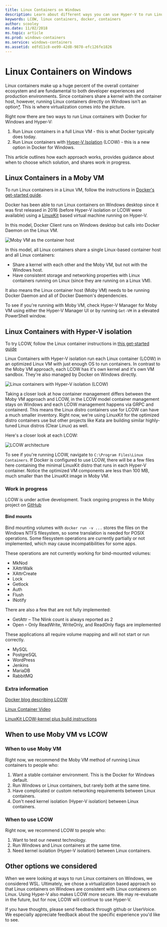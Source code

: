 ```yaml
---
title: Linux Containers on Windows
description: Learn about different ways you can use Hyper-V to run Linux containers on Windows as if they're native.
keywords: LCOW, linux containers, docker, containers
author: scooley
ms.date: 11/02/2018
ms.topic: article
ms.prod: windows-containers
ms.service: windows-containers
ms.assetid: edfd11c8-ee99-42d8-9878-efc126fe1826
---
```


# Linux Containers on Windows

Linux containers make up a huge percent of the overall container ecosystem and are fundamental to both developer experiences and production environments.  Since containers share a kernel with the container host, however, running Linux containers directly on Windows isn't an option[*](linux-containers.md#other-options-we-considered).  This is where virtualization comes into the picture.

Right now there are two ways to run Linux containers with Docker for Windows and Hyper-V:

1. Run Linux containers in a full Linux VM - this is what Docker typically does today.
1. Run Linux containers with [Hyper-V Isolation](../manage-containers/hyperv-container.md) (LCOW) - this is a new option in Docker for Windows.

This article outlines how each approach works, provides guidance about when to choose which solution, and shares work in progress.

## Linux Containers in a Moby VM

To run Linux containers in a Linux VM, follow the instructions in [Docker's get-started guide](https://docs.docker.com/docker-for-windows/).

Docker has been able to run Linux containers on Windows desktop since it was first released in 2016 (before Hyper-V isolation or LCOW were available) using a [LinuxKit](https://github.com/linuxkit/linuxkit) based virtual machine running on Hyper-V.

In this model, Docker Client runs on Windows desktop but calls into Docker Daemon on the Linux VM.

![Moby VM as the container host](media/MobyVM.png)

In this model, all Linux containers share a single Linux-based container host and all Linux containers:

* Share a kernel with each other and the Moby VM, but not with the Windows host.
* Have consistent storage and networking properties with Linux containers running on Linux (since they are running on a Linux VM).

It also means the Linux container host (Moby VM) needs to be running Docker Daemon and all of Docker Daemon's dependencies.

To see if you're running with Moby VM, check Hyper-V Manager for Moby VM using either the Hyper-V Manager UI or by running `Get-VM` in a elevated PowerShell window.

## Linux Containers with Hyper-V isolation

To try LCOW, follow the Linux container instructions in [this get-started guide](../quick-start/quick-start-windows-10.md)

Linux Containers with Hyper-V isolation run each Linux container (LCOW) in an optimized Linux VM with just enough OS to run containers.  In contrast to the Moby VM approach, each LCOW has it's own kernel and it's own VM sandbox.  They're also managed by Docker on Windows directly.

![Linux containers with Hyper-V isolation (LCOW)](media/lcow-approach.png)

Taking a closer look at how container management differs between the Moby VM approach and LCOW, in the LCOW model container management stays on Windows and each LCOW management happens via GRPC and containerd.  This means the Linux distro containers use for LCOW can have a much smaller inventory.  Right now, we're using LinuxKit for the optimized distro containers use but other projects like Kata are building similar highly-tuned Linux distros (Clear Linux) as well.

Here's a closer look at each LCOW:

![LCOW architecture](media/lcow.png)

To see if you're running LCOW, navigate to `C:\Program Files\Linux Containers`.  If Docker is configured to use LCOW, there will be a few files here containing the minimal LinuxKit distro that runs in each Hyper-V container.  Notice the optimized VM components are less than 100 MB, much smaller than the LinuxKit image in Moby VM.

### Work in progress

LCOW is under active development.  Track ongoing progress in the Moby project on [GitHub](https://github.com/moby/moby/issues/33850)

#### Bind mounts

Bind mounting volumes with `docker run -v ...` stores the files on the Windows NTFS filesystem, so some translation is needed for POSIX operations. Some filesystem operations are currently partially or not implemented, which may cause incompatibilities for some apps.

These operations are not currently working for bind-mounted volumes:

* MkNod
* XAttrWalk
* XAttrCreate
* Lock
* Getlock
* Auth
* Flush
* INotify

There are also a few that are not fully implemented:

* GetAttr – The Nlink count is always reported as 2
* Open – Only ReadWrite, WriteOnly, and ReadOnly flags are implemented

These applications all require volume mapping and will not start or run correctly.

* MySQL
* PostgreSQL
* WordPress
* Jenkins
* MariaDB
* RabbitMQ

### Extra information

[Docker blog describing LCOW](https://blog.docker.com/2017/11/docker-for-windows-17-11/)

[Linux Container Video](https://sec.ch9.ms/ch9/1e5a/08ff93f2-987e-4f8d-8036-2570dcac1e5a/LinuxContainer.mp4)

[LinuxKit LCOW-kernel plus build instructions](https://github.com/linuxkit/lcow)

## When to use Moby VM vs LCOW

### When to use Moby VM

Right now, we recommend the Moby VM method of running Linux containers to people who:

1. Want a stable container environment.  This is the Docker for Windows default.
1. Run Windows or Linux containers, but rarely both at the same time.
1. Have complicated or custom networking requirements between Linux containers.
1. Don't need kernel isolation (Hyper-V isolation) between Linux containers.

### When to use LCOW

Right now, we recommend LCOW to people who:

1. Want to test our newest technology.
1. Run Windows and Linux containers at the same time.
1. Need kernel isolation (Hyper-V isolation) between Linux containers.

## Other options we considered

When we were looking at ways to run Linux containers on Windows, we considered WSL.  Ultimately, we chose a virtualization based approach so that Linux containers on Windows are consistent with Linux containers on Linux.  Using Hyper-V also makes LCOW more secure.  We may re-evaluate in the future, but for now, LCOW will continue to use Hyper-V.

If you have thoughts, please send feedback through github or UserVoice.  We especially appreciate feedback about the specific experience you'd like to see.